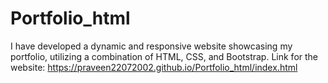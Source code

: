 # Portfolio_html
I have developed a dynamic and responsive website showcasing my portfolio, utilizing a combination of HTML, CSS, and Bootstrap.
Link for the website: https://praveen22072002.github.io/Portfolio_html/index.html
